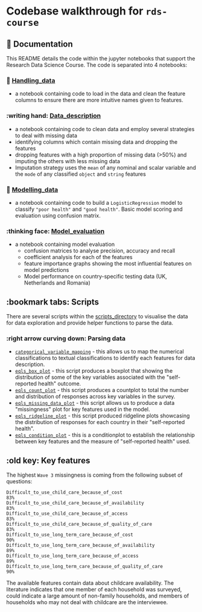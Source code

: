 # Codebase walkthrough for `rds-course`
## :memo: Documentation
This README details the code within the jupyter notebooks that support the Research Data Science Course. The code is separated 
into 4 notebooks:
### :minidisc: [Handling_data](data-analysis/Handling_data.ipynb) 
- a notebook containing code to load in the data and clean the feature 
  columns to ensure there are more intuitive names given to features.
### :writing hand: [Data_description](data-analysis/Data_description.ipynb) 
- a notebook containing code to clean data and employ several strategies to deal with missing data
- identifying columns which contain missing data and dropping the features 
- dropping features with a high proportion of missing data (>50%) and imputing the others with less missing data
- Imputation strategy uses the `mean` of any nominal and scalar variable and the `mode` of any classified `object` and `string` features 
### :amphora: [Modelling_data](data-analysis/Modelling_data.ipynb) 
- a notebook containing code to build a `LogisticRegression` model
to classify `"poor health"` and `"good health"`. Basic model scoring and evaluation using confusion matrix.
### :thinking face: [Model_evaluation](data-analysis/Model_evaluation.ipynb) 
- a notebook containing model evaluation 
  - confusion matrices to analyse precision, accuracy and recall 
  - coefficient analysis for each of the features
  - feature importance graphs showing the most influential features on model predictions
  - Model performance on country-specific testing data (UK, Netherlands and Romania)

## :bookmark tabs: Scripts
There are several scripts within the [scripts_directory](data-analysis/scripts) to visualise the data for data exploration and 
provide helper functions to parse the data. 
### :right arrow curving down: Parsing data
- [`categorical_variable_mapping`](data-analysis/scripts/categorical_variable_mapping.py) - this allows us to map the numerical classifications
to textual classifications to identify each features for data description.
- [`eqls_box_plot`](data-analysis/scripts/eqls_box_plot.py) - this script produces a boxplot that showing the distribution of some of the key 
variables associated with the "self-reported health" outcome.
- [`eqls_count_plot`](data-analysis/scripts/eqls_count_plot.py) - this script produces a countplot to total the number and distribution 
of responses across key variables in the survey.
- [`eqls_missing_data_plot`](data-analysis/scripts/eqls_missing_data_plot.py) - this script allows us to produce a data "missingness" plot for key features 
used in the model.
- [`eqls_ridgeline_plot`](data-analysis/scripts/eqls_ridgeline_plot.py) - this script produced ridgeline plots showcasing the distribution of responses for 
each country in their "self-reported health".
- [`eqls_condition_plot`](data-analysis/scripts/eqls_condition_plot.py) - this is a conditionplot to establish the relationship between key features and 
the measure of "self-reported health" used.

## :old key: Key features
The highest `Wave 3` missingness is coming from the following subset of questions:
```
Difficult_to_use_child_care_because_of_cost                                                  83%
Difficult_to_use_child_care_because_of_availability                                          83%
Difficult_to_use_child_care_because_of_access                                                83%
Difficult_to_use_child_care_because_of_quality_of_care                                       83%
Difficult_to_use_long_term_care_because_of_cost                                              90%
Difficult_to_use_long_term_care_because_of_availability                                      89%
Difficult_to_use_long_term_care_because_of_access                                            89%
Difficult_to_use_long_term_care_because_of_quality_of_care                                   90%
```
The available features contain data about childcare availability. The literature indicates that one member of each 
household was surveyed, could indicate a large amount of non-family households, and members of households who may not 
deal with childcare are the interviewee.